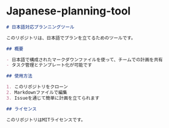 # Japanese-planning-tool
```markdown
# 日本語対応プランニングツール

このリポジトリは、日本語でプランを立てるためのツールです。

## 概要

- 日本語で構成されたマークダウンファイルを使って、チームでの計画を共有
- タスク管理とテンプレート化が可能です

## 使用方法

1. このリポジトリをクローン
2. Markdownファイルで編集
3. Issueを通じて簡単に計画を立てられます

## ライセンス

このリポジトリはMITライセンスです。
```

